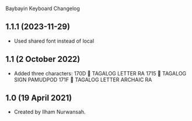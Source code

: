 Baybayin Keyboard Changelog

1.1.1 (2023-11-29)
----------------
* Used shared font instead of local

1.1 (2 October 2022) 
----------------
* Added three characters: 
170D ᜍ TAGALOG LETTER RA
1715 ᜕ TAGALOG SIGN PAMUDPOD
171F ᜟ TAGALOG LETTER ARCHAIC RA

1.0 (19 April 2021)
----------------
* Created by Ilham Nurwansah.
